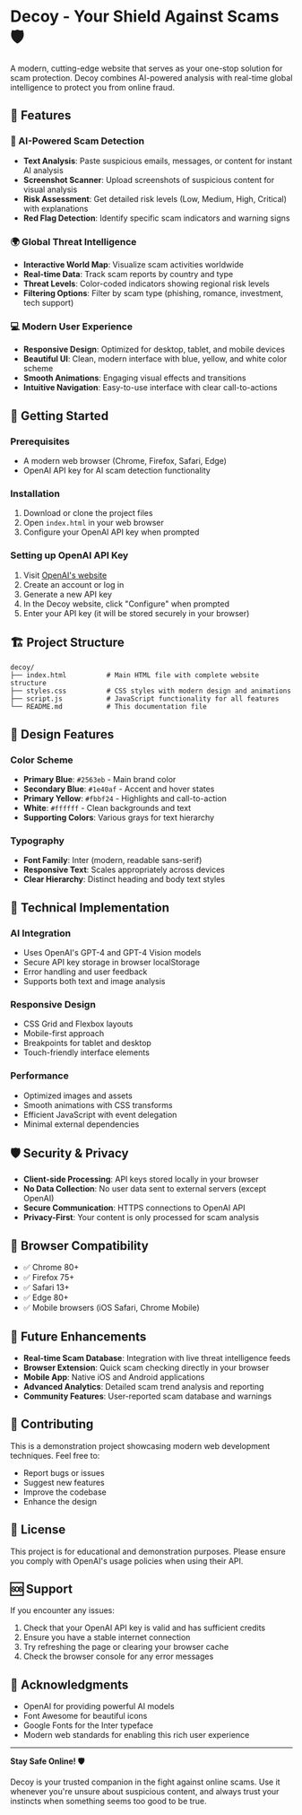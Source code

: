 # Decoy - Your Shield Against Scams 🛡️

A modern, cutting-edge website that serves as your one-stop solution for scam protection. Decoy combines AI-powered analysis with real-time global intelligence to protect you from online fraud.

## 🌟 Features

### 🤖 AI-Powered Scam Detection
- **Text Analysis**: Paste suspicious emails, messages, or content for instant AI analysis
- **Screenshot Scanner**: Upload screenshots of suspicious content for visual analysis
- **Risk Assessment**: Get detailed risk levels (Low, Medium, High, Critical) with explanations
- **Red Flag Detection**: Identify specific scam indicators and warning signs

### 🌍 Global Threat Intelligence
- **Interactive World Map**: Visualize scam activities worldwide
- **Real-time Data**: Track scam reports by country and type
- **Threat Levels**: Color-coded indicators showing regional risk levels
- **Filtering Options**: Filter by scam type (phishing, romance, investment, tech support)

### 💻 Modern User Experience
- **Responsive Design**: Optimized for desktop, tablet, and mobile devices
- **Beautiful UI**: Clean, modern interface with blue, yellow, and white color scheme
- **Smooth Animations**: Engaging visual effects and transitions
- **Intuitive Navigation**: Easy-to-use interface with clear call-to-actions

## 🚀 Getting Started

### Prerequisites
- A modern web browser (Chrome, Firefox, Safari, Edge)
- OpenAI API key for AI scam detection functionality

### Installation
1. Download or clone the project files
2. Open `index.html` in your web browser
3. Configure your OpenAI API key when prompted

### Setting up OpenAI API Key
1. Visit [OpenAI's website](https://platform.openai.com/api-keys)
2. Create an account or log in
3. Generate a new API key
4. In the Decoy website, click "Configure" when prompted
5. Enter your API key (it will be stored securely in your browser)

## 🏗️ Project Structure

```
decoy/
├── index.html          # Main HTML file with complete website structure
├── styles.css          # CSS styles with modern design and animations
├── script.js           # JavaScript functionality for all features
└── README.md           # This documentation file
```

## 🎨 Design Features

### Color Scheme
- **Primary Blue**: `#2563eb` - Main brand color
- **Secondary Blue**: `#1e40af` - Accent and hover states  
- **Primary Yellow**: `#fbbf24` - Highlights and call-to-action
- **White**: `#ffffff` - Clean backgrounds and text
- **Supporting Colors**: Various grays for text hierarchy

### Typography
- **Font Family**: Inter (modern, readable sans-serif)
- **Responsive Text**: Scales appropriately across devices
- **Clear Hierarchy**: Distinct heading and body text styles

## 🔧 Technical Implementation

### AI Integration
- Uses OpenAI's GPT-4 and GPT-4 Vision models
- Secure API key storage in browser localStorage
- Error handling and user feedback
- Supports both text and image analysis

### Responsive Design
- CSS Grid and Flexbox layouts
- Mobile-first approach
- Breakpoints for tablet and desktop
- Touch-friendly interface elements

### Performance
- Optimized images and assets
- Smooth animations with CSS transforms
- Efficient JavaScript with event delegation
- Minimal external dependencies

## 🛡️ Security & Privacy

- **Client-side Processing**: API keys stored locally in your browser
- **No Data Collection**: No user data sent to external servers (except OpenAI)
- **Secure Communication**: HTTPS connections to OpenAI API
- **Privacy-First**: Your content is only processed for scam analysis

## 📱 Browser Compatibility

- ✅ Chrome 80+
- ✅ Firefox 75+
- ✅ Safari 13+
- ✅ Edge 80+
- ✅ Mobile browsers (iOS Safari, Chrome Mobile)

## 🔮 Future Enhancements

- **Real-time Scam Database**: Integration with live threat intelligence feeds
- **Browser Extension**: Quick scam checking directly in your browser
- **Mobile App**: Native iOS and Android applications
- **Advanced Analytics**: Detailed scam trend analysis and reporting
- **Community Features**: User-reported scam database and warnings

## 🤝 Contributing

This is a demonstration project showcasing modern web development techniques. Feel free to:
- Report bugs or issues
- Suggest new features
- Improve the codebase
- Enhance the design

## 📄 License

This project is for educational and demonstration purposes. Please ensure you comply with OpenAI's usage policies when using their API.

## 🆘 Support

If you encounter any issues:
1. Check that your OpenAI API key is valid and has sufficient credits
2. Ensure you have a stable internet connection
3. Try refreshing the page or clearing your browser cache
4. Check the browser console for any error messages

## 🌟 Acknowledgments

- OpenAI for providing powerful AI models
- Font Awesome for beautiful icons
- Google Fonts for the Inter typeface
- Modern web standards for enabling this rich user experience

---

**Stay Safe Online! 🛡️**

Decoy is your trusted companion in the fight against online scams. Use it whenever you're unsure about suspicious content, and always trust your instincts when something seems too good to be true.
